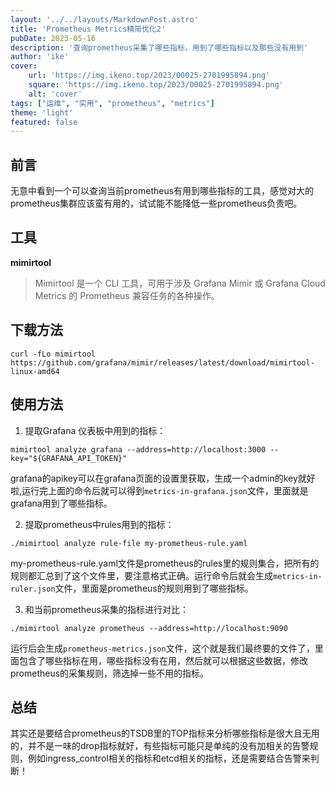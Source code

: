 ```yaml
---
layout: '../../layouts/MarkdownPost.astro'
title: 'Prometheus Metrics精简优化2'
pubDate: 2023-05-16
description: '查询prometheus采集了哪些指标，用到了哪些指标以及那些没有用到'
author: 'ike'
cover:
    url: 'https://img.ikeno.top/2023/00025-2701995894.png'
    square: 'https://img.ikeno.top/2023/00025-2701995894.png'
    alt: 'cover'
tags: ["运维", "实用", "prometheus", "metrics"]
theme: 'light'
featured: false
---
```

## 前言
无意中看到一个可以查询当前prometheus有用到哪些指标的工具，感觉对大的prometheus集群应该蛮有用的，试试能不能降低一些prometheus负责吧。

## 工具
**mimirtool** 
>Mimirtool 是一个 CLI 工具，可用于涉及 Grafana Mimir 或 Grafana Cloud Metrics 的 Prometheus 兼容任务的各种操作。

## 下载方法
```shell
curl -fLo mimirtool https://github.com/grafana/mimir/releases/latest/download/mimirtool-linux-amd64
```

## 使用方法
1. 提取Grafana 仪表板中用到的指标：
```shell
mimirtool analyze grafana --address=http://localhost:3000 --key="${GRAFANA_API_TOKEN}"
```
grafana的apikey可以在grafana页面的设置里获取，生成一个admin的key就好啦,运行完上面的命令后就可以得到``metrics-in-grafana.json``文件，里面就是grafana用到了哪些指标。 

2. 提取prometheus中rules用到的指标：
```shell
./mimirtool analyze rule-file my-prometheus-rule.yaml
```
my-prometheus-rule.yaml文件是prometheus的rules里的规则集合，把所有的规则都汇总到了这个文件里，要注意格式正确。运行命令后就会生成``metrics-in-ruler.json``文件，里面是prometheus的规则用到了哪些指标。

3. 和当前prometheus采集的指标进行对比：
```shell
./mimirtool analyze prometheus --address=http://localhost:9090
```
运行后会生成``prometheus-metrics.json``文件，这个就是我们最终要的文件了，里面包含了哪些指标在用，哪些指标没有在用，然后就可以根据这些数据，修改prometheus的采集规则，筛选掉一些不用的指标。  

## 总结
其实还是要结合prometheus的TSDB里的TOP指标来分析哪些指标是很大且无用的，并不是一味的drop指标就好，有些指标可能只是单纯的没有加相关的告警规则，例如ingress_control相关的指标和etcd相关的指标，还是需要结合告警来判断！  

